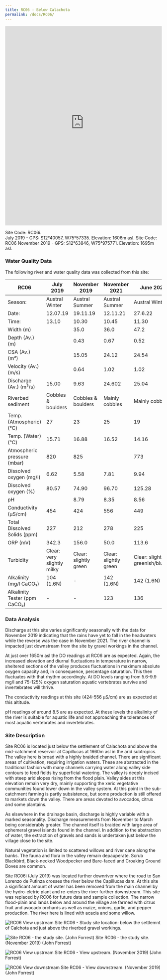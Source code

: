 ```yaml
---
title: RC06 - Below Calachota
permalink: /docs/RC06/
---
```


<iframe width="100%" height="640" allowfullscreen style="border-style:none;" src="https://cavep-undc-hosting.netlify.com/sites/RC06i/app-files/"></iframe>


Site Code: RC06i.  
July 2019 - GPS: S12°40057, W75°57335. Elevation:
1606m asl.
Site Code: RC06
November 2019 - GPS: S12°63846, W75°975771. Elevation:
1695m asl.


### Water Quality Data

The following river and water quality data was collected from this site:

|     RC06                             |     July 2019                     |     November 2019             |     November 2021            |     June 2022                           |
|--------------------------------------|-----------------------------------|-------------------------------|------------------------------|-----------------------------------------|
|     Season:                          |     Austral Winter                |     Austral Summer            |     Austral Summer           |     Austral Winter                      |
|     Date:                            |     12.07.19                    |     19.11.19                |     12.11.21               |     27.6.22                             |
|     Time:                            |     13.10                         |     10.30                     |     10.45                    |     11.30                               |
|     Width (m)                        |                                   |     35.0                      |     36.0                     |     47.2                                |
|     Depth (Av.) (m)                  |                                   |     0.43                      |     0.67                     |     0.52                                |
|     CSA (Av.) (m²)                   |                                   |     15.05                     |     24.12                    |     24.54                               |
|     Velocity (Av.) (m/s)             |                                   |     0.64                      |     1.02                     |     1.02                                |
|     Discharge (Av.) (m³/s)           |     15.00                         |     9.63                      |     24.602                   |     25.04                               |
|     Riverbed sediment                |     Cobbles & boulders            |     Cobbles & boulders        |     Mainly cobbles           |     Mainly cobbles                      |
|     Temp. (Atmospheric) (°C)         |     27                            |     23                        |     25                       |     19                                  |
|     Temp. (Water) (°C)               |     15.71                         |     16.88                     |     16.52                    |     14.16                               |
|     Atmospheric pressure (mbar)      |     820                           |     825                       |                              |     773                                 |
|     Dissolved oxygen (mg/l)          |     6.62                          |     5.58                      |     7.81                     |     9.94                                |
|     Dissolved oxygen (%)             |     80.57                         |     74.90                     |     96.70                    |     125.28                              |
|     pH                               |                                   |     8.79                      |     8.35                     |     8.56                                |
|     Conductivity (µS/cm)             |     454                           |     424                       |     556                      |     449                                 |
|     Total Dissolved Solids (ppm)     |     227                           |     212                       |     278                      |     225                                 |
|     ORP (mV)                         |     342.3                         |     156.0                     |     50.0                     |     113.6                               |
|     Turbidity                        |     Clear: very slightly milky    |     Clear: slightly green     |     Clear: slightly green    |     Clear: slightly greenish/blueish    |
|     Alkalinity (mg/l CaCO₃)          |     104 (1.6N)                    |     -                         |     142 (1.6N)               |     142 (1.6N)                          |
|     Alkalinity Tester (ppm CaCO₃)    |     -                             |     -                         |     123                      |     136                                 |


### Data Analysis
Discharge at this site varies significantly seasonally with the data for November 2019 indicating that the rains have yet to fall in the headwaters while the reverse was the case in November 2021. The river channel is impacted just downstream from the site by gravel workings in the channel.

At just over 1650m asl the DO readings at RC06 are as expected. Again, the increased elevation and diurnal fluctuations in temperature in narrow, sheltered sections of the valley produces fluctuations in maximum absolute oxygen capacity and, in consequence, percentage saturation. This then fluctuates with that rhythm accordingly. At DO levels ranging from 5.6-9.9 mg/l and 75-125% oxygen saturation aquatic vertebrates survive and invertebrates will thrive.

The conductivity readings at this site (424-556 µS/cm) are as expected at this altitude.

pH readings of around 8.5 are as expected. At these levels the alkalinity of the river is suitable for aquatic life and not approaching the tolerances of most aquatic vertebrates and invertebrates. 


### Site Description
Site RC06 is located just below the settlement of Calachota and above the mid-catchment reservoir at Capillucas at 1660m asl in the arid subtropics. The valley here is broad with a highly braided channel. There are significant areas of cultivation, requiring irrigation waters. These are abstracted in the traditional fashion with many channels carrying water along valley side contours to feed fields by superficial watering. The valley is deeply incised with steep arid slopes rising from the flood plain. Valley sides at this elevation remain very dry, mainly supporting the xeric vegetative communities found lower down in the valley system. At this point in the sub-catchment farming is partly subsistence, but some production is still offered to markets down the valley. There are areas devoted to avocados, citrus and some plantains. 

As elsewhere in the drainage basin, discharge is highly variable with a marked seasonality. Discharge measurements from November to March being considerably greater. The channel itself is braided with large area of ephemeral gravel islands found in the channel. In addition to the abstraction of water, the extraction of gravels and sands is undertaken just below the village close to the site. 

Natural vegetation is limited to scattered willows and river cane along the banks. The fauna and flora in the valley remain depauperate. Scrub Blackbird, Black-necked Woodpecker and Bare-faced and Croaking Ground Doves are common.

Site RC06i (July 2019) was located further downriver where the road to San Lorenzo de Putinza crosses the river below the Capillucas dam. At this site a significant amount of water has been removed from the main channel by the hydro-eletric plant and re-enters the river further downstream. This site was replaced by RC06 for future data and sample collection. The narrow flood-plain and lands below and around the village are farmed with citrus fruit and avocado orchards as well as maize, onions, garlic, and pepper production. The river here is lined with acacia and some willow.


![RC06 View upstream](/assets/SiteDescriptions/RC06/RC06BelowCalachota.jpg)
Site RC06 - Study site location: below the settlemnt of Calchota and just above the riverbed gravel workings. 


![Site RC06 - the study site. (John Forrest)](/assets/SiteDescriptions/RC06/RC06Studysite.JPG)
Site RC06 - the study site.  (November 2019) (John Forrest)


![RC06 View upstream](/assets/SiteDescriptions/RC06/RC06Viewupstream.JPG)
Site RC06 - View upstream.  (November 2019) (John Forrest)


![RC06 View downstream](/assets/SiteDescriptions/RC06/RC06Viewdownstream.JPG)
Site RC06 - View downstream.  (November 2019) (John Forrest)
